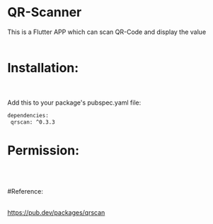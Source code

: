 # QR-Scanner

This is a Flutter APP which can scan QR-Code and display the value
<br></br>

# Installation:
<br></br>
Add this to your package's pubspec.yaml file:
 ```bash
 dependencies:
  qrscan: ^0.3.3
 ```
 # Permission:
 <br></br>
 
 <uses-permission android:name="android.permission.CAMERA" />
 <uses-permission android:name="android.permission.WRITE_EXTERNAL_STORAGE"/>
 <uses-permission android:name="android.permission.READ_EXTERNAL_STORAGE"/>

#Reference:
<br></br>
 
https://pub.dev/packages/qrscan
    
